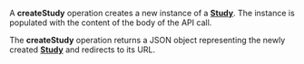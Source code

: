 A **createStudy** operation creates a new instance of a [**Study**](#tag/studys). The instance is populated with the content of the body of the API call.

The **createStudy** operation returns a JSON object representing the newly created [**Study**](#tag/studys) and redirects to its URL.

